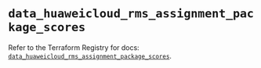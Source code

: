 # `data_huaweicloud_rms_assignment_package_scores`

Refer to the Terraform Registry for docs: [`data_huaweicloud_rms_assignment_package_scores`](https://registry.terraform.io/providers/huaweicloud/huaweicloud/1.71.1/docs/data-sources/rms_assignment_package_scores).
